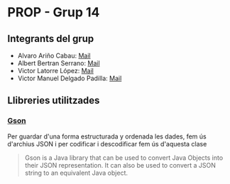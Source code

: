# PROP - Grup 14

## Integrants del grup
* Alvaro Ariño Cabau: [Mail](mailto::alvaro.arino@estudiantat.upc.edu)
* Albert Bertran Serrano: [Mail](mailto::albert.bertran.serrano@estudiantat.upc.edu)
* Victor Latorre López: [Mail](mailto::victor.latorre@estudiantat.upc.edu)
* Victor Manuel Delgado Padilla: [Mail](mailto::alvaro.arino@estudiantat.upc.edu)

## Llibreries utilitzades
### [Gson](https://github.com/google/gson)
Per guardar d'una forma estructurada y ordenada les dades, fem ús d'archius JSON i per codificar i 
descodificar fem ús d'aquesta clase
> Gson is a Java library that can be used to convert Java Objects into their JSON representation. It can also be used to convert a JSON string to an equivalent Java object. 